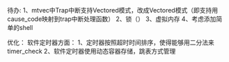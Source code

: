 待办:
    1、mtvec中Trap中断支持Vectored模式，改成Vectored模式（即支持用cause_code映射到trap中断处理函数）
    2、锁（）
    3、虚拟内存
    4、考虑添加简单的shell

优化：
    软件定时器方面：
        1、定时器按照超时时间排序，使得能够用二分法来timer_check
        2、软件定时器使用动态容器存储，跳表方式管理
    